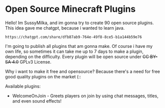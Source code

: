 # Open Source Minecraft Plugins
Hello! Im SussyMilka, and im gonna try to create 90 open source plugins. This idea gave me chatgpt, because i wanted to learn java.

    https://chatgpt.com/share/dfb87ab9-764e-49f8-8ce5-b1a144b59e76

I'm going to publish all plugins that am gonna make. Of course i have my own life, so sometimes it can take me up to 7 days to make a plugin, depending on the difficulty. Every plugin will be open source under 
~~CC BY-SA 4.0~~ GPLv3 License. 

Why i want to make it free and opensource? Because there's a need for free good quality plugins on the market (::


Available plugins:
- WelcomeOnJoin - Greets players on join by using chat messages, titles, and even sound effects!
